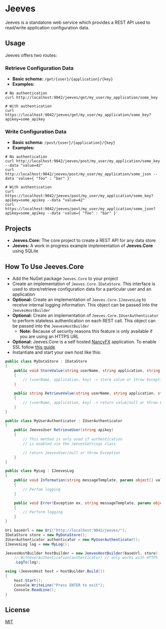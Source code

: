 # Jeeves

Jeeves is a standalone web service which provides a REST API used to read/write application configuration data.

## Usage

Jeeves offers two routes:

### Retrieve Configuration Data

- **Basic schema:** `/get/{user}/{application}/{key}`
- **Examples:**

```
# No authentication
curl http://localhost:9042/jeeves/get/my_user/my_application/some_key

# With authentication
curl https://localhost:9042/jeeves/get/my_user/my_application/some_key?apikey=some_apikey
```

### Write Configuration Data

- **Basic schema:** `/post/{user}/{application}/{key}`
- **Examples:**

```
# No authentication
curl http://localhost:9042/jeeves/post/my_user/my_application/some_key --data "value=42"
curl http://localhost:9042/jeeves/post/my_user/my_application/some_json --data 'value={ "foo" : "bar" }'

# With authentication
curl https://localhost:9042/jeeves/post/my_user/my_application/some_key?apikey=some_apikey --data "value=42"
curl https://localhost:9042/jeeves/post/my_user/my_application/some_json?apikey=some_apikey --data 'value={ "foo" : "bar" }'
```

## Projects

- **Jeeves.Core:** The core project to create a REST API for any data store
- **Jeeves:** A work in progress example implementation of **Jeeves.Core** using SQLite

## How To Use Jeeves.Core

- Add the NuGet package `Jeeves.Core` to your project
- Create an implementation of `Jeeves.Core.IDataStore`. This interface is used to store/retrieve configuration data for a particular user and an application
- **Optional:** Create an implementation of `Jeeves.Core.IJeevesLog` to receive internal logging information. This object can be passed into the `JeevesHostBuilder`
- **Optional:** Create an implementation of `Jeeves.Core.IUserAuthenticator` to perform stateless authentication on each REST call. This object can be passed into the `JeevesHostBuilder`
  - **Note:** Because of security reasons this feature is only available if you are using an HTTPS URL
- **Optional:** Jeeves.Core is a self hosted [NancyFX](http://nancyfx.org/) application. To enable SSL follow [this guide](https://coderead.wordpress.com/2014/08/07/enabling-ssl-for-self-hosted-nancy/)
- Instantiate and start your own host like this:

```csharp
public class MyDataStore : IDataStore
{
    public void StoreValue(string userName, string application, string key, string value)
    {
        // (userName, application, key) -> store value or throw Exception
    }

    public string RetrieveValue(string userName, string application, string key)
    {
        // (userName, application, key) -> return value/null or throw Exception
    }
}

public class MyUserAuthenticator : IUserAuthenticator
{
    public JeevesUser RetrieveUser(string apikey)
    {
        // This method is only used if authentication
        // is enabled via the JeevesSettings class

        // return JeevesUser/null or throw Exception
    }
}

public class MyLog : IJeevesLog
{
    public void Information(string messageTemplate, params object[] values)
    {
        // Perfom logging
    }

    public void Error(Exception ex, string messageTemplate, params object[] values)
    {
        // Perform logging
    }
}
```

```csharp
Uri baseUrl = new Uri("http://localhost:9042/jeeves/");
IDataStore store = new MyDataStore();
IUserAuthenticator authenticator = new MyUserAuthenticator();
IJeevesLog log = new MyLog();

JeevesHostBuilder hostBuilder = new JeevesHostBuilder(baseUrl, store)
    //.WithUserAuthentication(authenticator) // only works with HTTPS
    .LogTo(log);

using (JeevesHost host = hostBuilder.Build())
{
    host.Start();
    Console.WriteLine("Press ENTER to exit");
    Console.ReadLine();
}
```

## License

[MIT](http://opensource.org/licenses/MIT)
